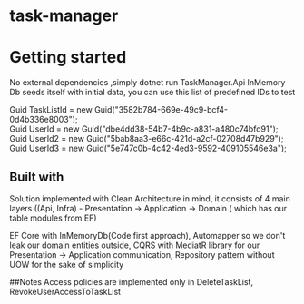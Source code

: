 
# task-manager

# Getting started

No external dependencies ,simply dotnet run TaskManager.Api
InMemory Db seeds itself with initial data, you can use this list of predefined IDs to test 

Guid TaskListId = new Guid("3582b784-669e-49c9-bcf4-0d4b336e8003");<br />
Guid UserId = new Guid("dbe4dd38-54b7-4b9c-a831-a480c74bfd91");<br />
Guid UserId2 = new Guid("5bab8aa3-e66c-421d-a2cf-02708d47b929");<br />
Guid UserId3 = new Guid("5e747c0b-4c42-4ed3-9592-409105546e3a");<br />

## Built with
Solution implemented with Clean Architecture in mind, it consists of 4 main layers ((Api, Infra) - Presentation -> Application -> Domain
( which has our table modules from EF)

EF Core with InMemoryDb(Code first approach), Automapper so we don't leak our domain entities outside, 
CQRS with MediatR library for our Presentation -> Application communication,
Repository pattern without UOW for the sake of simplicity
   
##Notes
Access policies are implemented only in DeleteTaskList, RevokeUserAccessToTaskList